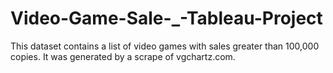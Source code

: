 # Video-Game-Sale-_-Tableau-Project
This dataset contains a list of video games with sales greater than 100,000 copies. It was generated by a scrape of vgchartz.com.
